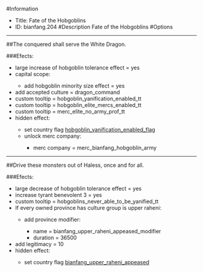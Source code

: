#Information
 - Title: Fate of the Hobgoblins
 - ID: bianfang.204
#Description
Fate of the Hobgoblins
#Options

___
##The conquered shall serve the White Dragon.

###Efects:<ul><li>large increase of hobgoblin tolerance effect = yes</li><li>capital scope:</li><ul><li>add hobgoblin minority size effect = yes</li></ul><li>add accepted culture = dragon_command</li><li>custom tooltip = hobgoblin_yanification_enabled_tt</li><li>custom tooltip = hobgoblin_elite_mercs_enabled_tt</li><li>custom tooltip = merc_elite_no_army_prof_tt</li><li>hidden effect:</li><ul><li>set country flag [hobgoblin_yanification_enabled_flag](../flags/hobgoblin_yanification_enabled_flag.md)</li><li>unlock merc company:</li><ul><li>merc company = merc_bianfang_hobgoblin_army</li></ul></ul></ul>

___
##Drive these monsters out of Haless, once and for all.

###Efects:<ul><li>large decrease of hobgoblin tolerance effect = yes</li><li>increase tyrant benevolent 3 = yes</li><li>custom tooltip = hobgoblins_never_able_to_be_yanified_tt</li><li>If every owned province has culture group is upper raheni:</li><ul><li>add province modifier:</li><ul><li>name = bianfang_upper_raheni_appeased_modifier</li><li>duration = 36500</li></ul></ul><li>add legitimacy = 10</li><li>hidden effect:</li><ul><li>set country flag [bianfang_upper_raheni_appeased](../flags/bianfang_upper_raheni_appeased.md)</li></ul></ul>
